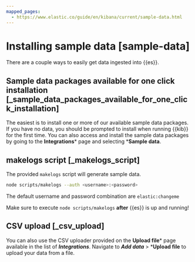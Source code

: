 ```yaml
---
mapped_pages:
  - https://www.elastic.co/guide/en/kibana/current/sample-data.html
---
```


# Installing sample data [sample-data]

There are a couple ways to easily get data ingested into {{es}}.


## Sample data packages available for one click installation [_sample_data_packages_available_for_one_click_installation]

The easiest is to install one or more of our available sample data packages. If you have no data, you should be prompted to install when running {{kib}} for the first time. You can also access and install the sample data packages by going to the **Integrations*** page and selecting ***Sample data**.


## makelogs script [_makelogs_script]

The provided `makelogs` script will generate sample data.

```bash
node scripts/makelogs --auth <username>:<password>
```

The default username and password combination are `elastic:changeme`

Make sure to execute `node scripts/makelogs` **after** {{es}} is up and running!


## CSV upload [_csv_upload]

You can also use the CSV uploader provided on the **Upload file*** page available in the list of ***Integrations***. Navigate to ***Add data*** > ***Upload file** to upload your data from a file.
